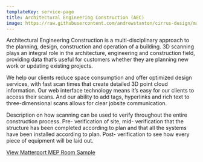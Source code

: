```yaml
---
templateKey: service-page
title: Architectural Engineering Construction (AEC)
image: https://raw.githubusercontent.com/andrewstanton/cirrus-design/master/src/img/content/aec/aec-2.jpg
---
```


Architectural Engineering Construction is a multi-disciplinary approach to the planning, design, construction and operation of a building. 3D scanning plays an integral role in the architecture, engineering and construction field, providing data that’s useful for customers whether they are planning new work or updating existing projects.

We help our clients reduce space consumption and offer optimized design services, with fast scan times that create detailed 3D point cloud information. Our web interface technology means it’s easy for our clients to access their scans. And our ability to add tags, hyperlinks and rich text to three-dimensional scans allows for clear jobsite communication.

Description on how scanning can be used to verify throughout the entire construction process. Pre- verification of site, mid- verification that the structure has been completed according to plan and that all the systems have been installed according to plan. Post- verification to see how every piece of equipment will be laid out.

[View Matterport MEP Room Sample](https://my.matterport.com/show/?m=urwL1Q2NQCe)
